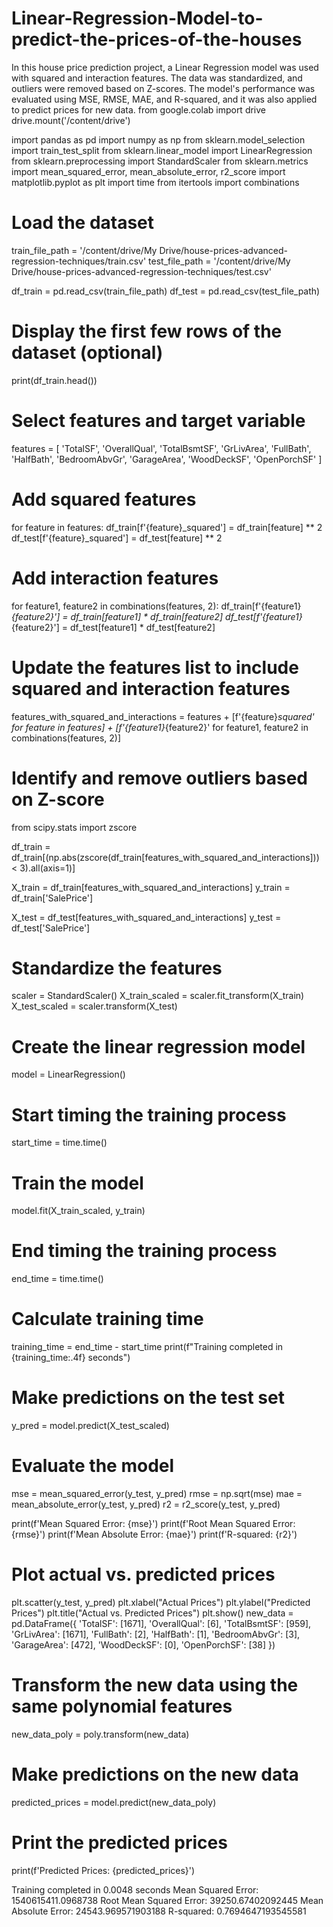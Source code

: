 # Linear-Regression-Model-to-predict-the-prices-of-the-houses
In this house price prediction project, a Linear Regression model was used with squared and interaction features. The data was standardized, and outliers were removed based on Z-scores. The model's performance was evaluated using MSE, RMSE, MAE, and R-squared, and it was also applied to predict prices for new data.
from google.colab import drive
drive.mount('/content/drive')

import pandas as pd
import numpy as np
from sklearn.model_selection import train_test_split
from sklearn.linear_model import LinearRegression
from sklearn.preprocessing import StandardScaler
from sklearn.metrics import mean_squared_error, mean_absolute_error, r2_score
import matplotlib.pyplot as plt
import time
from itertools import combinations

# Load the dataset
train_file_path = '/content/drive/My Drive/house-prices-advanced-regression-techniques/train.csv'
test_file_path = '/content/drive/My Drive/house-prices-advanced-regression-techniques/test.csv'

df_train = pd.read_csv(train_file_path)
df_test = pd.read_csv(test_file_path)

# Display the first few rows of the dataset (optional)
print(df_train.head())

# Select features and target variable
features = [
    'TotalSF', 'OverallQual', 'TotalBsmtSF',
    'GrLivArea', 'FullBath', 'HalfBath', 'BedroomAbvGr', 'GarageArea',
    'WoodDeckSF', 'OpenPorchSF'
]

# Add squared features
for feature in features:
    df_train[f'{feature}_squared'] = df_train[feature] ** 2
    df_test[f'{feature}_squared'] = df_test[feature] ** 2

# Add interaction features
for feature1, feature2 in combinations(features, 2):
    df_train[f'{feature1}_{feature2}'] = df_train[feature1] * df_train[feature2]
    df_test[f'{feature1}_{feature2}'] = df_test[feature1] * df_test[feature2]

# Update the features list to include squared and interaction features
features_with_squared_and_interactions = features + [f'{feature}_squared' for feature in features] + [f'{feature1}_{feature2}' for feature1, feature2 in combinations(features, 2)]

# Identify and remove outliers based on Z-score
from scipy.stats import zscore

df_train = df_train[(np.abs(zscore(df_train[features_with_squared_and_interactions])) < 3).all(axis=1)]

X_train = df_train[features_with_squared_and_interactions]
y_train = df_train['SalePrice']

X_test = df_test[features_with_squared_and_interactions]
y_test = df_test['SalePrice']

# Standardize the features
scaler = StandardScaler()
X_train_scaled = scaler.fit_transform(X_train)
X_test_scaled = scaler.transform(X_test)

# Create the linear regression model
model = LinearRegression()

# Start timing the training process
start_time = time.time()

# Train the model
model.fit(X_train_scaled, y_train)

# End timing the training process
end_time = time.time()

# Calculate training time
training_time = end_time - start_time
print(f"Training completed in {training_time:.4f} seconds")

# Make predictions on the test set
y_pred = model.predict(X_test_scaled)

# Evaluate the model
mse = mean_squared_error(y_test, y_pred)
rmse = np.sqrt(mse)
mae = mean_absolute_error(y_test, y_pred)
r2 = r2_score(y_test, y_pred)

print(f'Mean Squared Error: {mse}')
print(f'Root Mean Squared Error: {rmse}')
print(f'Mean Absolute Error: {mae}')
print(f'R-squared: {r2}')

# Plot actual vs. predicted prices
plt.scatter(y_test, y_pred)
plt.xlabel("Actual Prices")
plt.ylabel("Predicted Prices")
plt.title("Actual vs. Predicted Prices")
plt.show()
new_data = pd.DataFrame({
    'TotalSF': [1671],
    'OverallQual': [6],
    'TotalBsmtSF': [959],
    'GrLivArea': [1671],
    'FullBath': [2],
    'HalfBath': [1],
    'BedroomAbvGr': [3],
    'GarageArea': [472],
    'WoodDeckSF': [0],
    'OpenPorchSF': [38]
})

# Transform the new data using the same polynomial features
new_data_poly = poly.transform(new_data)

# Make predictions on the new data
predicted_prices = model.predict(new_data_poly)

# Print the predicted prices
print(f'Predicted Prices: {predicted_prices}')

Training completed in 0.0048 seconds
Mean Squared Error: 1540615411.0968738
Root Mean Squared Error: 39250.67402092445
Mean Absolute Error: 24543.969571903188
R-squared: 0.7694647193545581
